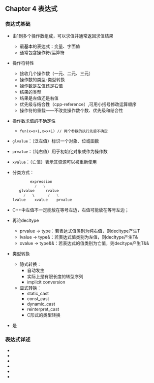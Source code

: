 ## Chapter 4 表达式

### 表达式基础

- 由1到多个操作数组成，可以求值并通常返回求值结果
  - 最基本的表达式：变量、字面值
  - 通常包含操作符/运算符
- 操作符特性
  - 接收几个操作数（一元、二元、三元）
  - 操作数的类型-类型转换
  - 操作数是左值还是右值
  - 结果的类型
  - 结果是左值还是右值
  - 优先级与结合性（cpp-reference）,可用小括号修改运算顺序
  - 操作符的重载——不改变操作数个数、优先级和结合性
- 操作数求值的不确定性
  - `fun(x=x+1,x=x+1) // 两个参数的执行先后不确定`
- `glvalue`：（泛左值）标识一个对象、位或函数
- `prvalue`：（纯右值）用于初始化对象或作为操作数


- `xvalue`：（亡值）表示其资源可以被重新使用

- 分类方式：

  ```python
          expression
            /   \
     glvalue     rvalue
       /   \      /   \
  lvalue    xvalue    prvalue 
  ```

- C++中左值不一定能放在等号左边，右值可能放在等号左边；

- 再论decltype

  - prvalue -> type：若表达式值类别为纯右值，则decltype产生T
  - lvalue -> type&：若表达式值类别为左值，则decltype产生T&
  - xvalue -> type&&：若表达式的值类别为亡值，则decltype产生T&&

- 类型转换
  - 隐式转换：
    - 自动发生
    - 实际上是有限长度的转型序列
    - implicit conversion
  - 显式转换：
    - static_cast
    - const_cast
    - dynamic_cast
    - reinterpret_cast
    - C形式的类型转换
- 是

















### 表达式详述


- 

- 

- 

- 

- 

- 

  

  

  











